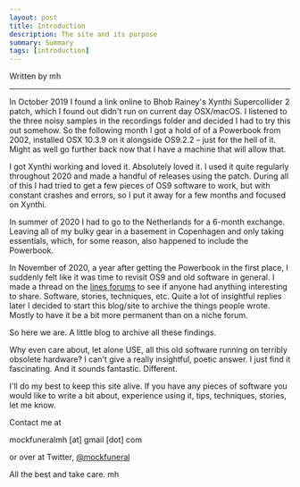 ```yaml
---
layout: post
title: Introduction
description: The site and its purpose
summary: Summary
tags: [introduction]
---
```


Written by mh
***
In October 2019 I found a link online to Bhob Rainey's Xynthi Supercollider 2 patch, which I found out didn't run on current day OSX/macOS. I listened to the three noisy samples in the recordings folder and decided I had to try this out somehow. So the following month I got a hold of of a Powerbook from 2002, installed OSX 10.3.9 on it alongside OS9.2.2 – just for the hell of it. Might as well go further back now that I have a machine that will allow that.

I got Xynthi working and loved it. Absolutely loved it. I used it quite regularly throughout 2020 and made a handful of releases using the patch. During all of this I had tried to get a few pieces of OS9 software to work, but with constant crashes and errors, so I put it away for a few months and focused on Xynthi.

In summer of 2020 I had to go to the Netherlands for a 6-month exchange. Leaving all of my bulky gear in a basement in Copenhagen and only taking essentials, which, for some reason, also happened to include the Powerbook.

In November of 2020, a year after getting the Powerbook in the first place, I suddenly felt like it was time to revisit OS9 and old software in general. I made a thread on the [lines forums](https://llllllll.co/) to see if anyone had anything interesting to share. Software, stories, techniques, etc. Quite a lot of insightful replies later I decided to start this blog/site to archive the things people wrote. Mostly to have it be a bit more permanent than on a niche forum.

So here we are. A little blog to archive all these findings.

Why even care about, let alone USE, all this old software running on terribly obsolete hardware? I can't give a really insightful, poetic answer. I just find it fascinating. And it sounds fantastic. Different.

I'll do my best to keep this site alive. If you have any pieces of software you would like to write a bit about, experience using it, tips, techniques, stories, let me know.

Contact me at

mockfuneralmh [at] gmail [dot] com

or over at Twitter, [@mockfuneral](https://twitter.com/mockfuneral)

All the best and take care.
mh
